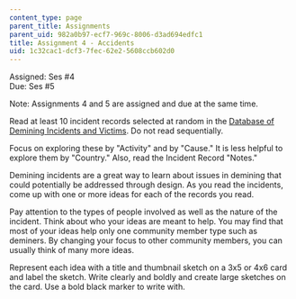 ```yaml
---
content_type: page
parent_title: Assignments
parent_uid: 982a0b97-ecf7-969c-8006-d3ad694edfc1
title: Assignment 4 - Accidents
uid: 1c32cac1-dcf3-7fec-62e2-5608ccb602d0
---
```


Assigned: Ses #4  
Due: Ses #5

Note: Assignments 4 and 5 are assigned and due at the same time.

Read at least 10 incident records selected at random in the [Database of Demining Incidents and Victims](http://www.ddasonline.com/). Do not read sequentially.

Focus on exploring these by "Activity" and by "Cause." It is less helpful to explore them by "Country." Also, read the Incident Record "Notes."

Demining incidents are a great way to learn about issues in demining that could potentially be addressed through design. As you read the incidents, come up with one or more ideas for each of the records you read.

Pay attention to the types of people involved as well as the nature of the incident. Think about who your ideas are meant to help. You may find that most of your ideas help only one community member type such as deminers. By changing your focus to other community members, you can usually think of many more ideas.

Represent each idea with a title and thumbnail sketch on a 3x5 or 4x6 card and label the sketch. Write clearly and boldly and create large sketches on the card. Use a bold black marker to write with.